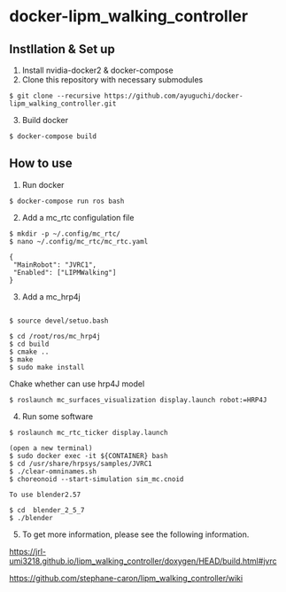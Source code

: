 # docker-lipm_walking_controller
## Instllation & Set up

1. Install nvidia-docker2 & docker-compose
2. Clone this repository with necessary submodules
 ```
 $ git clone --recursive https://github.com/ayuguchi/docker-lipm_walking_controller.git
 ```

3. Build docker
 ```
 $ docker-compose build
 ```

## How to use

1. Run docker
 ```
 $ docker-compose run ros bash
 ```

2. Add a mc_rtc configulation file
 ```
 $ mkdir -p ~/.config/mc_rtc/
 $ nano ~/.config/mc_rtc/mc_rtc.yaml
 ```
 ```
 {
  "MainRobot": "JVRC1",
  "Enabled": ["LIPMWalking"]
 }
 ```


 3. Add a mc_hrp4j
  ```

  $ source devel/setuo.bash

  $ cd /root/ros/mc_hrp4j
  $ cd build
  $ cmake ..
  $ make
  $ sudo make install
 ```

 Chake whether can use hrp4J model
 ```
 $ roslaunch mc_surfaces_visualization display.launch robot:=HRP4J
 ```

 4. Run some software
 ```
 $ roslaunch mc_rtc_ticker display.launch

 (open a new terminal)
 $ sudo docker exec -it ${CONTAINER} bash
 $ cd /usr/share/hrpsys/samples/JVRC1
 $ ./clear-omninames.sh
 $ choreonoid --start-simulation sim_mc.cnoid

 ```

 ```
To use blender2.57

$ cd  blender_2_5_7 
$ ./blender

 ```

5. To get more information, please see the following information.

https://jrl-umi3218.github.io/lipm_walking_controller/doxygen/HEAD/build.html#jvrc

https://github.com/stephane-caron/lipm_walking_controller/wiki
